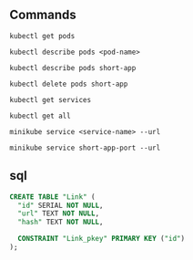 ## Commands

```shell
kubectl get pods
```

```shell
kubectl describe pods <pod-name>
```

```shell
kubectl describe pods short-app
```

```shell
kubectl delete pods short-app
```

```shell
kubectl get services
```

```shell
kubectl get all
```

```shell
minikube service <service-name> --url
```

```shell
minikube service short-app-port --url
```

## sql

```sql
CREATE TABLE "Link" (
  "id" SERIAL NOT NULL,
  "url" TEXT NOT NULL,
  "hash" TEXT NOT NULL,

  CONSTRAINT "Link_pkey" PRIMARY KEY ("id")
);
```